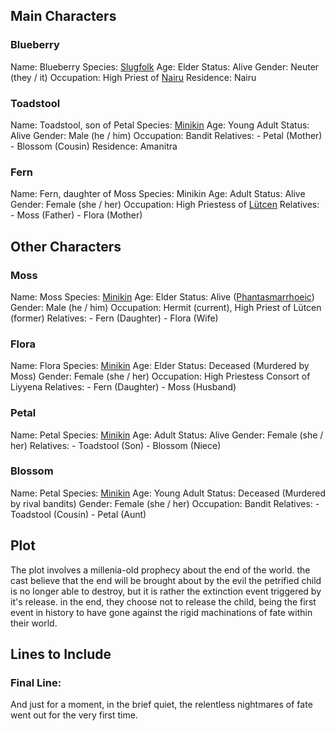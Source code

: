 ## Main Characters
### Blueberry
Name: Blueberry
Species: [Slugfolk](fauna/slugfolk.md)
Age: Elder
Status: Alive
Gender: Neuter (they / it)
Occupation: High Priest of [Nairu](lore/1st-realm/narra.md)
Residence: Nairu
### Toadstool
Name: Toadstool, son of Petal
Species: [Minikin](fauna/minikin.md)
Age: Young Adult
Status: Alive
Gender: Male (he / him)
Occupation: Bandit
Relatives:
	- Petal (Mother)
	- Blossom (Cousin)
Residence: Amanitra
### Fern
Name: Fern, daughter of Moss
Species: Minikin
Age: Adult
Status: Alive
Gender: Female (she / her)
Occupation: High Priestess of [Lütcen](lore/2nd-realm/Liyyena.md)
Relatives:
	- Moss (Father)
	- Flora (Mother)
## Other Characters
### Moss
Name: Moss
Species: [Minikin](fauna/minikin.md)
Age: Elder
Status: Alive ([Phantasmarrhoeic](conditions/phantasmarrhoea.md))
Gender: Male (he / him)
Occupation: Hermit (current), High Priest of Lütcen (former)
Relatives:
	- Fern (Daughter)
	- Flora (Wife)
### Flora
Name: Flora
Species: [Minikin](fauna/minikin.md)
Age: Elder
Status: Deceased (Murdered by Moss)
Gender: Female (she / her)
Occupation: High Priestess Consort of Liyyena
Relatives:
	- Fern (Daughter)
	- Moss (Husband)
### Petal
Name: Petal
Species: [Minikin](fauna/minikin.md)
Age: Adult
Status: Alive
Gender: Female (she / her)
Relatives:
	- Toadstool (Son)
	- Blossom (Niece)
### Blossom
Name: Petal
Species: [Minikin](fauna/minikin.md)
Age: Young Adult
Status: Deceased (Murdered by rival bandits)
Gender: Female (she / her)
Occupation: Bandit
Relatives:
	- Toadstool (Cousin)
	- Petal (Aunt)
## Plot
The plot involves a millenia-old prophecy about the end of the world. the cast believe that the end will be brought about by the evil the petrified child is no longer able to destroy, but it is rather the extinction event triggered by it's release. in the end, they choose not to release the child, being the first event in history to have gone against the rigid machinations of fate within their world.
## Lines to Include
### Final Line:
And just for a moment, in the brief quiet, the relentless nightmares of fate went out for the very first time.